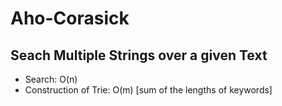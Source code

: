 # Aho-Corasick  
## Seach Multiple Strings over a given Text  
* Search: O(n)  
* Construction of Trie: O(m) [sum of the lengths of keywords]  
